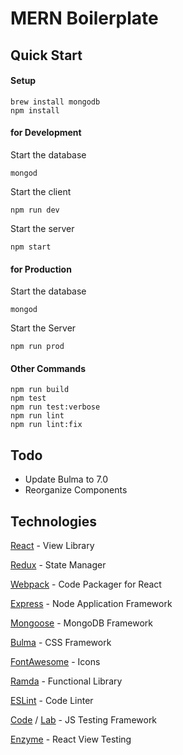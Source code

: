 # MERN Boilerplate

## Quick Start

#### Setup
```
brew install mongodb
npm install
```

#### for Development

Start the database
```
mongod
```

Start the client
```
npm run dev
```

Start the server
```
npm start
```

#### for Production

Start the database
```
mongod
```

Start the Server
```
npm run prod
```

#### Other Commands

```
npm run build
npm test
npm run test:verbose
npm run lint
npm run lint:fix
```

## Todo

- Update Bulma to 7.0
- Reorganize Components

## Technologies

[React](https://facebook.github.io/react/) - View Library

[Redux](http://redux.js.org/) - State Manager

[Webpack](https://webpack.github.io/) - Code Packager for React

[Express](http://expressjs.com/) - Node Application Framework

[Mongoose](http://mongoosejs.com/) - MongoDB Framework

[Bulma](http://bulma.io/) - CSS Framework

[FontAwesome](http://fontawesome.io/) - Icons

[Ramda](http://ramdajs.com/) - Functional Library

[ESLint](http://eslint.org/) - Code Linter

[Code](https://github.com/hapijs/code) / [Lab](https://github.com/hapijs/lab) - JS Testing Framework

[Enzyme](https://github.com/airbnb/enzyme) - React View Testing
